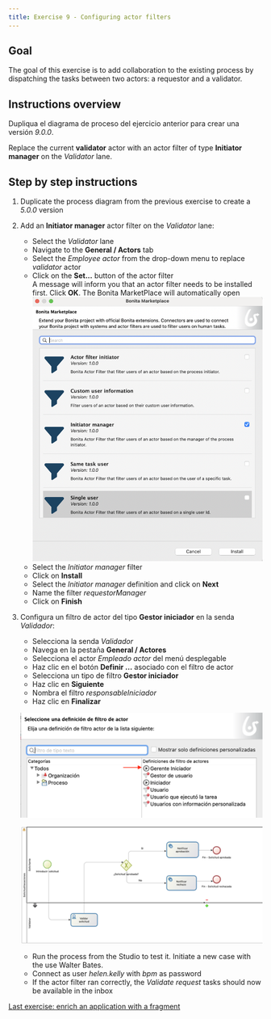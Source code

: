```yaml
---
title: Exercise 9 - Configuring actor filters
---
```


## Goal

The goal of this exercise is to add collaboration to the existing process by dispatching the tasks between two actors: a requestor and a validator.

## Instructions overview

Dupliqua el diagrama de proceso del ejercicio anterior para crear una versión *9.0.0*.

Replace the current **validator** actor with an actor filter of type **Initiator manager** on the *Validator* lane.

## Step by step instructions

1. Duplicate the process diagram from the previous exercise to create a *5.0.0* version

1. Add an **Initiator manager** actor filter on the *Validator* lane:
   - Select the *Validator* lane
   - Navigate to the **General / Actors** tab
   - Select the *Employee actor* from the drop-down menu to replace *validator* actor
   - Click on the **Set...** button of the actor filter  
     A message will inform you that an actor filter needs to be installed first. Click **OK**. The Bonita MarketPlace will automatically open
   ![actor filter marketplace](images/ex09/ex9_01.png)   
   - Select the *Initiator manager* filter
   - Click on **Install**
   - Select the *Initiator manager* definition and click on **Next**
   - Name the filter *requestorManager*
   - Click on **Finish**

1. Configura un filtro de actor del tipo **Gestor iniciador** en la senda *Validador*:
    - Selecciona la senda *Validador*
    - Navega en la pestaña **General / Actores**
    - Selecciona el actor *Empleado actor* del menú desplegable
    - Haz clic en el botón **Definir ...** asociado con el filtro de actor
    - Selecciona un tipo de filtro **Gestor iniciador**
    - Haz clic en **Siguiente**
    - Nombra el filtro *responsableIniciador*
    - Haz clic en **Finalizar**
    
    ![gerente_iniciador](images/ex04/ex4_10.png)   



   ![Process diagram with two lanes](images/ex04/ex4_02.png)

   - Run the process from the Studio to test it. Initiate a new case with the use Walter Bates.
   - Connect as user *helen.kelly* with *bpm* as password
   - If the actor filter ran correctly, the *Validate request* tasks should now be available in the inbox

[Last exercise: enrich an application with a fragment](10-fragment.md)
